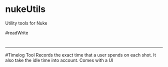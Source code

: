 # nukeUtils
Utility tools for Nuke

#readWrite
#
--------------------------------
#Timelog Tool
Records the exact time that a user spends on each shot. It also take the idle time into account. Comes with a UI
